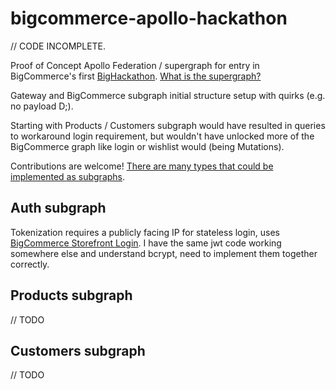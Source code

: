 # bigcommerce-apollo-hackathon

// CODE INCOMPLETE.

Proof of Concept Apollo Federation / supergraph for entry in BigCommerce's first [BigHackathon](https://twitter.com/hashtag/bighackathon). [What is the supergraph?](https://www.apollographql.com/blog/announcement/backend/the-supergraph-a-new-way-to-think-about-graphql/)

Gateway and BigCommerce subgraph initial structure setup with quirks (e.g. no payload D;).

Starting with Products / Customers subgraph would have resulted in queries to workaround login requirement, but wouldn't have unlocked more of the BigCommerce graph like login or wishlist would (being Mutations).

Contributions are welcome! [There are many types that could be implemented as subgraphs](https://developer.bigcommerce.com/graphql-api-reference).

## Auth subgraph

Tokenization requires a publicly facing IP for stateless login, uses [BigCommerce Storefront Login](https://developer.bigcommerce.com/graphql-playground). I have the same jwt code working somewhere else and understand bcrypt, need to implement them together correctly.

## Products subgraph
// TODO
## Customers subgraph
// TODO
